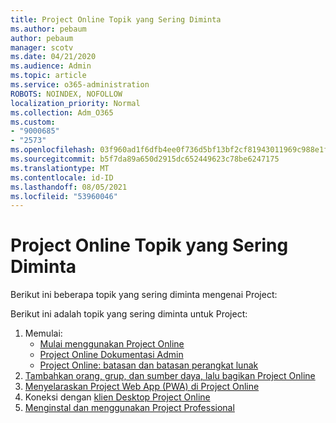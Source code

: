 ```yaml
---
title: Project Online Topik yang Sering Diminta
ms.author: pebaum
author: pebaum
manager: scotv
ms.date: 04/21/2020
ms.audience: Admin
ms.topic: article
ms.service: o365-administration
ROBOTS: NOINDEX, NOFOLLOW
localization_priority: Normal
ms.collection: Adm_O365
ms.custom:
- "9000685"
- "2573"
ms.openlocfilehash: 03f960ad1f6dfb4ee0f736d5bf13bf2cf81943011969c988e1f49e9dfa12ea84
ms.sourcegitcommit: b5f7da89a650d2915dc652449623c78be6247175
ms.translationtype: MT
ms.contentlocale: id-ID
ms.lasthandoff: 08/05/2021
ms.locfileid: "53960046"
---
```

# <a name="project-online-frequently-requested-topics"></a>Project Online Topik yang Sering Diminta

Berikut ini beberapa topik yang sering diminta mengenai Project:

Berikut ini adalah topik yang sering diminta untuk Project:
1.  Memulai: 
    -   [Mulai menggunakan Project Online](https://docs.microsoft.com/projectonline/get-started-with-project-online) 
    -   [Project Online Dokumentasi Admin](https://docs.microsoft.com/projectonline/project-online) 
    -   [Project Online: batasan dan batasan perangkat lunak](https://docs.microsoft.com/ProjectOnline/project-online-software-boundaries-and-limits) 
2.  [Tambahkan orang, grup, dan sumber daya, lalu bagikan Project Online](https://docs.microsoft.com/projectonline/step-2-add-people-to-project-online) 
3.  [Menyelaraskan Project Web App (PWA) di Project Online](https://docs.microsoft.com/projectonline/tune-project-online-performance)
4.  Koneksi dengan [klien Desktop Project Online](https://docs.microsoft.com/projectonline/connect-to-project-online-with-the-project-online-desktop-client) 
5.  [Menginstal dan menggunakan Project Professional](https://support.office.com/article/install-project-7059249b-d9fe-4d61-ab96-5c5bf435f281) 
